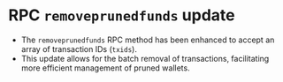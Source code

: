 # RPC `removeprunedfunds` update

- The `removeprunedfunds` RPC method has been enhanced to accept an array of transaction IDs (`txids`).
- This update allows for the batch removal of transactions, facilitating more efficient management of pruned wallets.
